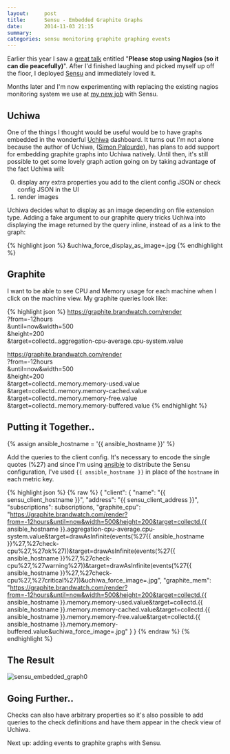 ```yaml
---
layout:     post
title:      Sensu - Embedded Graphite Graphs
date:       2014-11-03 21:15
summary:
categories: sensu monitoring graphite graphing events
---
```


Earlier this year I saw a [great talk](http://www.youtube.com/watch?v=Q9BagdHGopg) entitled "<strong>Please stop using Nagios (so it can die peacefully)</strong>". After I'd finished laughing and picked myself up off the floor, I deployed [Sensu](http://sensuapp.com) and immediately loved it.

Months later and I'm now experimenting with replacing the existing nagios monitoring system we use at [my new job](http://brandwatch.com) with Sensu.

## Uchiwa

One of the things I thought would be useful would be to have graphs embedded in the wonderful [Uchiwa](http://uchiwa.io) dashboard. It turns out I'm not alone because the author of Uchiwa, ([Simon Palourde](http://github.com/palourde)), has plans to add support for embedding graphite graphs into Uchiwa natively. Until then, it's still possible to get some lovely graph action going on by taking advantage of the fact Uchiwa will:

0. display any extra properties you add to the client config JSON or check config JSON in the UI
0. render images

Uchiwa decides what to display as an image depending on file extension type. Adding a fake argument to our graphite query tricks Uchiwa into displaying the image returned by the query inline, instead of as a link to the graph:

{% highlight json %}
&uchiwa_force_display_as_image=.jpg
{% endhighlight %}

## Graphite

I want to be able to see CPU and Memory usage for each machine when I click on the machine view. My graphite queries look like:

{% highlight json %}
https://graphite.brandwatch.com/render \
  ?from=-12hours \
  &until=now&width=500 \
  &height=200 \
  &target=collectd.<hostname>.aggregation-cpu-average.cpu-system.value

https://graphite.brandwatch.com/render \
  ?from=-12hours \
  &until=now&width=500 \
  &height=200 \
  &target=collectd.<hostname>.memory.memory-used.value \
  &target=collectd.<hostname>.memory.memory-cached.value \
  &target=collectd.<hostname>.memory.memory-free.value \
  &target=collectd.<hostname>.memory.memory-buffered.value
{% endhighlight %}

## Putting it Together..

{% assign ansible_hostname = '{{ ansible_hostname }}' %}

Add the queries to the client config. It's necessary to encode the single quotes (%27) and since I'm using [ansible](http://ansible.com) to distribute the Sensu configuration, I've used `{{ ansible_hostname }}` in place of the `hostname` in each metric key.

{% highlight json %}
{% raw %}
{
   "client": {
      "name": "{{ sensu_client_hostname }}",
      "address": "{{ sensu_client_address }}",
      "subscriptions": subscriptions,
      "graphite_cpu": "https://graphite.brandwatch.com/render?from=-12hours&until=now&width=500&height=200&target=collectd.{{ ansible_hostname }}.aggregation-cpu-average.cpu-system.value&target=drawAsInfinite(events(%27{{ ansible_hostname }}%27,%27check-cpu%27,%27ok%27))&target=drawAsInfinite(events(%27{{ ansible_hostname }}%27,%27check-cpu%27,%27warning%27))&target=drawAsInfinite(events(%27{{ ansible_hostname }}%27,%27check-cpu%27,%27critical%27))&uchiwa_force_image=.jpg",
      "graphite_mem": "https://graphite.brandwatch.com/render?from=-12hours&until=now&width=500&height=200&target=collectd.{{ ansible_hostname }}.memory.memory-used.value&target=collectd.{{ ansible_hostname }}.memory.memory-cached.value&target=collectd.{{ ansible_hostname }}.memory.memory-free.value&target=collectd.{{ ansible_hostname }}.memory.memory-buffered.value&uchiwa_force_image=.jpg"
   }
}
{% endraw %}
{% endhighlight %}

## The Result

![sensu_embedded_graph0](https://raw.githubusercontent.com/roobert/roobert.github.io/master/images/sensu_embedded_graph0.png)

## Going Further..

Checks can also have arbitrary properties so it's also possible to add queries to the check definitions and have them appear in the check view of Uchiwa.

Next up: adding events to graphite graphs with Sensu.
